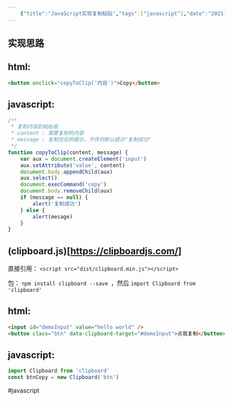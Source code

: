 ```yaml
---
    {"title":"JavaScript实现复制粘贴","tags":["javascript"],"date":"2021-05-28 17:57:43","categories":["javascript"],"cover":"https://cdn.jsdelivr.net/gh/im/oss@master/gallery/13.svg","thumbnail":"https://cdn.jsdelivr.net/gh/im/oss@master/gallery/13.svg"}
---
```

    
## 实现思路

## html:

```html
<button onclick="copyToClip('内容')">Copy</button>
```

## javascript:

```javascript
/**
 * 复制内容到粘贴板
 * content : 需要复制的内容
 * message : 复制完后的提示，不传则默认提示"复制成功"
 */
function copyToClip(content, message) {
    var aux = document.createElement('input')
    aux.setAttribute('value', content)
    document.body.appendChild(aux)
    aux.select()
    document.execCommand('copy')
    document.body.removeChild(aux)
    if (message == null) {
        alert('复制成功')
    } else {
        alert(mesage)
    }
}
```

<!--more-->
## (clipboard.js)[https://clipboardjs.com/]

直接引用： `<script src="dist/clipboard.min.js"></script>`

包： `npm install clipboard --save `，然后 `import Clipboard from 'clipboard'`

## html:

```html
<input id="demoInput" value="hello world" />
<button class="btn" data-clipboard-target="#demoInput">点我复制</button>
```

## javascript:

```javascript
import Clipboard from 'clipboard'
const btnCopy = new Clipboard('btn')
```

#javascript